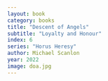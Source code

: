 ```yaml
---
layout: book
category: books
title: "Descent of Angels"
subtitle: "Loyalty and Honour"
index: 6
series: "Horus Heresy"
author: Michael Scanlon
year: 2022
image: doa.jpg
---
```


